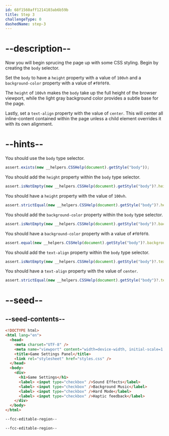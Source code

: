 ```yaml
---
id: 68f1560aff1214103ab6b59b
title: Step 3
challengeType: 0
dashedName: step-3
---
```


# --description--

Now you will begin sprucing the page up with some CSS styling. Begin by creating the `body` selector.

Set the `body` to have a `height` property with a value of `100vh` and a `background-color` property with a value of `#f0f0f0`.

The `height` of `100vh` makes the `body` take up the full height of the browser viewport, while the light gray background color provides a subtle base for the page.

Lastly, set a `text-align` property with the value of `center`. This will center all inline-content contained within the page unless a child element overrides it with its own alignment.

# --hints--

You should use the `body` type selector.

```js
assert.exists(new __helpers.CSSHelp(document).getStyle("body"));
```

You should add the `height` property within the `body` type selector.

```js
assert.isNotEmpty(new __helpers.CSSHelp(document).getStyle("body")?.height);
```

You should have a `height` property with the value of `100vh`.

```js
assert.strictEqual(new __helpers.CSSHelp(document).getStyle("body")?.height, "100vh");
```

You should add the `background-color` property within the `body` type selector.

```js
assert.isNotEmpty(new __helpers.CSSHelp(document).getStyle("body")?.backgroundColor);
```

You should have a `background-color` property with a value of `#f0f0f0`.

```js
assert.equal(new __helpers.CSSHelp(document).getStyle("body")?.backgroundColor, "rgb(240, 240, 240)");
```

You should add the `text-align` property within the `body` type selector.

```js
assert.isNotEmpty(new __helpers.CSSHelp(document).getStyle("body")?.textAlign);
```

You should have a `text-align` property with the value of `center`.

```js
assert.strictEqual(new __helpers.CSSHelp(document).getStyle("body")?.textAlign, "center");
```

# --seed--

## --seed-contents--

```html
<!DOCTYPE html>
<html lang="en">
  <head>
    <meta charset="UTF-8" />
    <meta name="viewport" content="width=device-width, initial-scale=1.0" />
    <title>Game Settings Panel</title>
    <link rel="stylesheet" href="styles.css" />
  </head>
  <body>
    <div>
      <h1>Game Settings</h1>
      <label> <input type="checkbox" />Sound Effects</label>
      <label> <input type="checkbox" />Background Music</label>
      <label> <input type="checkbox" />Hard Mode</label>
      <label> <input type="checkbox" />Haptic feedback</label>
    </div>
  </body>
</html>
```

```css
--fcc-editable-region--

--fcc-editable-region--

```
